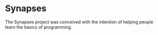 # Synapses
The Synapses project was conceived with the intention of helping people learn the basics of programming.
